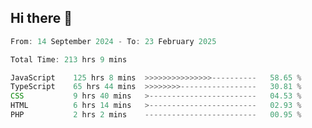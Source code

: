 ## Hi there 👋
<!--START_SECTION:Muni-->

```Javascript
From: 14 September 2024 - To: 23 February 2025

Total Time: 213 hrs 9 mins

JavaScript    125 hrs 8 mins  >>>>>>>>>>>>>>>----------   58.65 %
TypeScript    65 hrs 44 mins  >>>>>>>>-----------------   30.81 %
CSS           9 hrs 40 mins   >------------------------   04.53 %
HTML          6 hrs 14 mins   >------------------------   02.93 %
PHP           2 hrs 2 mins    -------------------------   00.95 %
```

<!--END_SECTION:Muni-->
